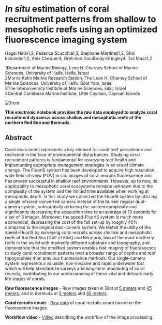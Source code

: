 # _In situ_ estimation of coral recruitment patterns from shallow to mesophotic reefs using an optimized fluorescence imaging system
Hagai Nativ1,2, Federica Scucchia1,3, Stephane Martinez1,2, Shai Einbinder1,2, Alex Chequer4, Gretchen Goodbody-Gringley4, Tali Mass1,2

1Department of Marine Biology, Leon H. Charney School of Marine Sciences, University of Haifa, Haifa, Israel                                                                       
2Morris Kahn Marine Research Station, The Leon H. Charney School of Marine Sciences, University of Haifa, Sdot Yam, Israel                                                         
3The Interuniversity Institute of Marine Sciences, Eilat, Israel                                                                                                                   
4Central Caribbean Marine Institute, Little Cayman, Cayman Islands

![front](https://github.com/Mass-Lab/Fluorescence_imaging_for_coral_recruits/blob/main/media/intro_image.jpg?raw=true)

**This electronic notebook provides the raw data employed to analyze coral recruitment dynamics across shallow and mesophotic reefs of the northern Red Sea and Bermuda.**

## Abstract  
Coral recruitment represents a key element for coral reef persistence and resilience in the face of environmental disturbances. Studying coral recruitment patterns is fundamental for assessing reef health and implementing appropriate management strategies in an era of climate change. The FluorIS system has been developed to acquire high resolution, wide ﬁeld-of-view (FOV) in situ images of coral recruits ﬂuorescence and has proven successful in shallow reef environments. However, up to now, its applicability to mesophotic coral ecosystems remains unknown due to the complexity of the system and the limited time available when working at mesophotic depth. In this study we optimized the FluorIS system by utilizing a single infrared-converted camera instead of the bulkier regular dual-camera system, substantially reducing the system complexity and significantly decreasing the acquisition time to an average of 10 seconds for a set of 3 images. Moreover, the speed-FluorIS system is much more economical, decreasing the cost of the full set-up by roughly 40% compared to the original dual-camera system. We tested the utility of the speed-FluorIS by surveying coral recruits across shallow and mesophotic reefs of the Red Sea (Gulf of Eilat) and Bermuda, two of the most northerly reefs in the world with markedly different substrate and topography, and demonstrate that the modified system enables fast imaging of fluorescence to study coral recruitment patterns over a broader range of depths and reef topographies than previous fluorescence methods. Our single-camera system represents a valuable, non-invasive and rapid underwater tool which will help standardize surveys and long-term monitoring of coral recruits, contributing to our understanding of these vital and delicate early life stages of corals.


**Raw fluorescence images** - Raw images taken in Eilat at [5 meters](https://drive.google.com/drive/folders/1kRnCctGDP74CQS3OFxyPmTYaIrITtD6g?usp=sharing) and [45 meters](https://drive.google.com/drive/folders/1VYOURhrdAPkSdOsErBDvZRtsl03NsNXi?usp=sharing), and in Bermuda at [5 meters](https://drive.google.com/drive/folders/1iBtm98HAN1nKPKMfPRpXRlk9LWJtFoHn?usp=sharing) and [45 meters](https://drive.google.com/drive/folders/1VYOURhrdAPkSdOsErBDvZRtsl03NsNXi?usp=sharing).

**Coral recruits count** - [Raw data](https://drive.google.com/file/d/11zhdGf1LYtF2nNeJezH6RVf0a_bNtpfI/view?usp=sharing) of coral recruits count based on the fluorescence images.

**Workflow video** - [Video](https://drive.google.com/file/d/13MD6PGSn4cGHXMk0fuN9eUmfCcCm7esT/view?usp=sharing) describing the workflow of the image processing.
